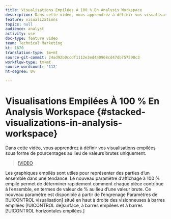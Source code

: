 ```yaml
---
title: Visualisations Empilées À 100 % En Analysis Workspace
description: Dans cette vidéo, vous apprendrez à définir vos visualisations empilées sous forme de pourcentages au lieu de valeurs brutes uniquement.
feature: visualizations
topics: null
audience: analyst
activity: use
doc-type: feature video
team: Technical Marketing
kt: 1670
translation-type: tm+mt
source-git-commit: 24ad92b0ccdf1112e3ed4a0968cd47db757598c3
workflow-type: tm+mt
source-wordcount: '112'
ht-degree: 0%

---
```



# Visualisations  Empilées À 100 % En Analysis Workspace {#stacked-visualizations-in-analysis-workspace}

Dans cette vidéo, vous apprendrez à définir vos visualisations empilées sous forme de pourcentages au lieu de valeurs brutes uniquement.

>[!VIDEO](https://video.tv.adobe.com/v/23131/?quality=12)

Les graphiques empilés sont utiles pour représenter des parties d’un ensemble dans une tendance. Le nouveau paramètre d’affichage à 100 % empilé permet de déterminer rapidement comment chaque pièce contribue à l’ensemble, en termes de valeur de % au lieu d’une valeur brute. Ce nouveau paramètre est disponible à partir de l’engrenage Paramètres de [!UICONTROL visualisation] situé en haut à droite des visionneuses à barres empilées [!UICONTROL de]surface, à barres empilées  et à barres [!UICONTROL horizontales empilées.]
